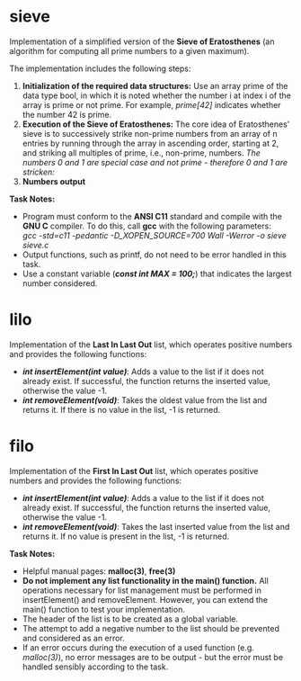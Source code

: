 # sieve
<p>Implementation of a simplified version of the <strong>Sieve of Eratosthenes</strong> (an algorithm for computing all prime numbers to a given maximum).</p> 
<p>The implementation  includes the following steps:</p>
<ol>
  <li><strong>Initialization of the required data structures:</strong> Use an array prime of the data type bool, in which it is noted whether the number i at index i of the array is prime or not prime. For example, <em>prime[42]</em> indicates whether the number 42 is prime. </li>
  <li><strong>Execution of the Sieve of Eratosthenes:</strong> The core idea of Eratosthenes' sieve is to successively strike non-prime numbers from an array of n entries by running through the array in ascending order, starting at 2, and striking all multiples of prime, i.e., non-prime, numbers. <em>The numbers 0 and 1 are special case and not prime - therefore 0 and 1 are stricken:</em></li>
  <li><strong>Numbers output</strong></li>
</ol>

**Task Notes:**
- Program must conform to the **ANSI C11** standard and compile with the **GNU C** compiler. To do this, call **gcc** with the following parameters: <br>
*gcc -std=c11 -pedantic -D_XOPEN_SOURCE=700 Wall -Werror -o sieve sieve.c*
- Output functions, such as printf, do not need to be error handled in this task.
- Use a constant variable (***const int MAX = 100;***) that indicates the largest number considered. 

# lilo
Implementation of the **Last In Last Out** list, which operates positive numbers and provides the following functions:
- ***int insertElement(int value)***: Adds a value to the list if it does not already exist. If successful, the function returns the inserted value, otherwise the value -1.
- ***int removeElement(void)***: Takes the oldest value from the list and returns it. If there is no value in the list, -1 is returned.

# filo
Implementation of the **First In Last Out** list, which operates positive numbers and provides the following functions:
- ***int insertElement(int value)***: Adds a value to the list if it does not already exist. If successful, the function returns the inserted value, otherwise the value -1.
- ***int removeElement(void)***: Takes the last inserted value from the list and returns it. If no value is present in the list, -1 is returned.

**Task Notes:**
- Helpful manual pages: **malloc(3)**, **free(3)**
- **Do not implement any list functionality in the main() function.** All operations necessary for list management must be performed in insertElement() and removeElement. However, you can extend the main() function to test your implementation.
- The header of the list is to be created as a global variable.
- The attempt to add a negative number to the list should be prevented and considered as an error.
- If an error occurs during the execution of a used function (e.g. *malloc(3)*), no error messages are to be output - but the error must be handled sensibly according to the task.